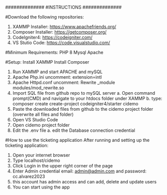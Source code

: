 ##############
#INSTRUCTIONS
##############

#Download the following repositories:
1. XAMMP Installer: https://www.apachefriends.org/
2. Composer Installer: https://getcomposer.org/
3. CodeIgniter4: https://codeigniter.com/
4. VS Stutio Code: https://code.visualstudio.com/


#Minimum Requirements:
PHP 8
Mysql
Apache


#Setup:
Install XAMMP
Install Composer
1. Run XAMMP and start APACHE and mySQL
2. Apache Php.ini uncomment: extension=intl
3. Apache Httpd.conf uncomment: Rewrite _module modules/mod_rewrite.so
4. Import SQL file from github repo to mySQL server
	a. Open command prompt(CMD) and navigate to your htdocs folder under XAMMP
	b. type: composer create create-project codeigniter4/starter cidemo
5. Paste the downloaded files from github to the cidemo project folder (overwrite all files and folder)
6. Open VS Studio Code
7. Open  cidemo project folder
8. Edit the .env file 
 	a. edit the Database connection credential

#How to use the ticketing application
After running and setting up the ticketing application:
1. Open your internet browser
2. Type localhost/cidemo
3. Click Login in the upper right corner of the page
4. Enter Admin credential email: admin@admin.com and password: cc.alvarez2023
5. this account has admin access and can add, delete and update users
6. You can start using the app 
